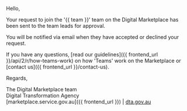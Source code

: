 Hello,  
  
Your request to join the '{{ team }}' team on the Digital Marketplace has been sent to the team leads for approval.

You will be notified via email when they have accepted or declined your request.

If you have any questions, [read our guidelines]({{ frontend_url }}/api/2/r/how-teams-work) on how 'Teams' work on the Marketplace or [contact us]({{ frontend_url }}/contact-us).  
  
Regards,  
  
The Digital Marketplace team  
Digital Transformation Agency  
[marketplace.service.gov.au]({{ frontend_url }}) | [dta.gov.au](https://dta.gov.au)  

